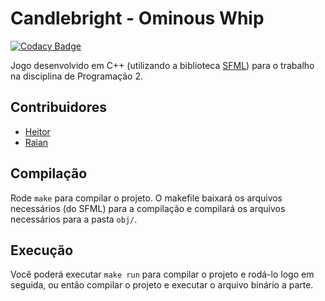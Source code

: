 # Candlebright - Ominous Whip
[![Codacy Badge](https://api.codacy.com/project/badge/Grade/f1c5740da3834ea4bd132e46e48c0e48)](https://www.codacy.com/manual/joseivanchechen/candlebright?utm_source=github.com&amp;utm_medium=referral&amp;utm_content=ivanch/candlebright&amp;utm_campaign=Badge_Grade)

Jogo desenvolvido em C++ (utilizando a biblioteca [SFML](https://www.sfml-dev.org/)) para o trabalho na disciplina de Programação 2.

## Contribuidores
- [Heitor](https://github.com/heitortv)
- [Raian](https://github.com/Raian-Moretti)

## Compilação
Rode `make` para compilar o projeto. O makefile baixará os arquivos necessários (do SFML) para a compilação e compilará os arquivos necessários para a pasta `obj/`.

## Execução
Você poderá executar `make run` para compilar o projeto e rodá-lo logo em seguida, ou então compilar o projeto e executar o arquivo binário a parte.
